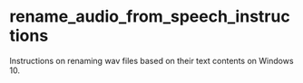 # rename_audio_from_speech_instructions
Instructions on renaming wav files based on their text contents on Windows 10.
